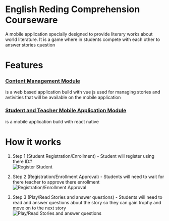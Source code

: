 # English Reding Comprehension Courseware
A mobile application specially designed to provide literary works about world literature. It is a game where in students compete with each other to answer stories question

# Features
### [Content Management Module](https://github.com/thekingrenz23/Courseware-Admin)
is a web based application build with vue js used for managing stories and avtivities that will be available on the mobile application

### [Student and Teacher Mobile Application Module](https://github.com/thekingrenz23/Courseware)
is a mobile application build with react native

# How it works
1. Step 1  (Student Registration/Enrollment) - Student will register using there ID#  
![Register Student](http://fusiontechph.com/renz/courseware_register.gif "Register Student")

2. Step 2  (Registration/Enrollment Approval) - Students will need to wait for there teacher to approve there enrollment
![Registration/Enrollment Approval](http://fusiontechph.com/renz/courseware_enroll.gif "Registration/Enrollment Approval")

3. Step 3  (Play/Read Stories and answer questions) - Students will need to read and answer questions about the story so they can gain trophy and move on to the next story  
![Play/Read Stories and answer questions](http://fusiontechph.com/renz/courseware_answer.gif "Play/Read Stories and answer questions")
